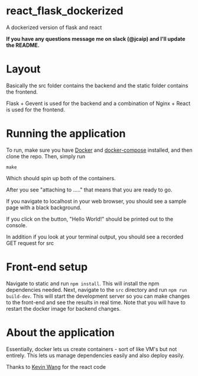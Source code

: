 # react_flask_dockerized
A dockerized version of flask and react

**If you have any questions message me on slack (@jcaip) and I'll update the README.**

# Layout
Basically the src folder contains the backend and the static folder contains the frontend. 

Flask + Gevent is used for the backend and a combination of Nginx + React is used for the frontend. 

# Running the application
To run, make sure you have [Docker](https://www.docker.com/) and [docker-compose](https://docs.docker.com/compose/) installed, and then clone the repo.
Then, simply run 

```
make
```

Which should spin up both of the containers. 

After you see "attaching to ....." that means that you are ready to go.


If you navigate to localhost in your web browser, you should see a sample page with a black background. 

If you click on the button, "Hello World!" should be printed out to the console. 

In addition if you look at your terminal output, you should see a recorded GET request for src

# Front-end setup
Navigate to static and run `npm install`. This will install the npm dependencies needed. Next, navigate to the `src` directory and run `npm run build-dev`. This will start the development server so you can make changes to the front-end and see the results in real time. Note that you will have to restart the docker image for backend changes. 

# About the application

Essentially, docker lets us create containers - sort of like VM's but not entirely. This lets us manage dependencies easily and also deploy easily. 

Thanks to [Kevin Wang](https://github.com/xorkevin/) for the react code
